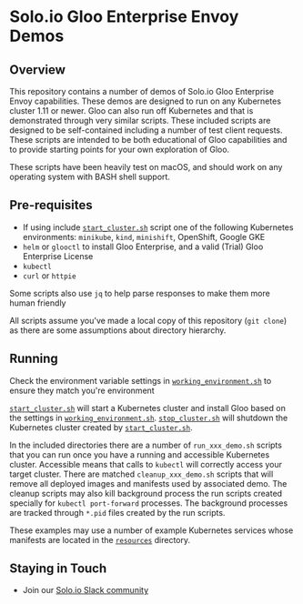 # Solo.io Gloo Enterprise Envoy Demos

## Overview

This repository contains a number of demos of Solo.io Gloo Enterprise Envoy capabilities. These demos are designed to run on any Kubernetes cluster 1.11 or newer. Gloo can also run off Kubernetes and that is demonstrated through very similar scripts. These included scripts are designed to be self-contained including a number of test client requests. These scripts are intended to be both educational of Gloo capabilities and to provide starting points for your own exploration of Gloo.

These scripts have been heavily test on macOS, and should work on any operating system with BASH shell support.

## Pre-requisites

* If using include [`start_cluster.sh`](start_cluster.sh) script one of the following Kubernetes environments: `minikube`, `kind`, `minishift`, OpenShift, Google GKE
* `helm` or `glooctl` to install Gloo Enterprise, and a valid (Trial) Gloo Enterprise License
* `kubectl`
* `curl` or `httpie`

Some scripts also use `jq` to help parse responses to make them more human friendly

All scripts assume you've made a local copy of this repository (`git clone`) as there are some assumptions about directory hierarchy.

## Running

Check the environment variable settings in [`working_environment.sh`](working_environment.sh) to ensure they match you're environment

[`start_cluster.sh`](start_cluster.sh) will start a Kubernetes cluster and install Gloo based on the settings in [`working_environment.sh`](working_environment.sh). [`stop_cluster.sh`](stop_cluster.sh) will shutdown the Kubernetes cluster created by [`start_cluster.sh`](start_cluster.sh).

In the included directories there are a number of `run_xxx_demo.sh` scripts that you can run once you have a running and accessible Kubernetes cluster. Accessible means that calls to `kubectl` will correctly access your target cluster. There are matched `cleanup_xxx_demo.sh` scripts that will remove all deployed images and manifests used by associated demo. The cleanup scripts may also kill background process the run scripts created specially for `kubectl port-forward` processes. The background processes are tracked through `*.pid` files created by the run scripts.

These examples may use a number of example Kubernetes services whose manifests are located in the [`resources`](resources/) directory.

## Staying in Touch

* Join our [Solo.io Slack community](slack.solo.io)
